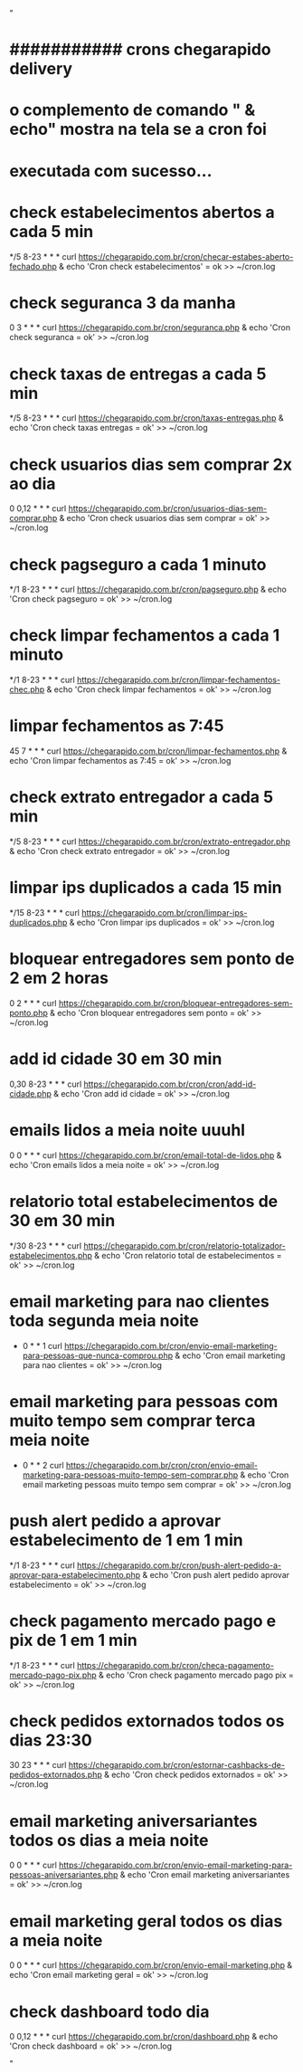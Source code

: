 "

# ####################################################################
# ########### crons chegarapido delivery #############################
# ####################################################################
# o complemento de comando " & echo" mostra na tela se a cron foi
# executada com sucesso...


# check estabelecimentos abertos a cada 5 min
*/5 8-23 * * * curl https://chegarapido.com.br/cron/checar-estabes-aberto-fechado.php & echo 'Cron check estabelecimentos' = ok >> ~/cron.log

# check seguranca 3 da manha
0 3  * * * curl https://chegarapido.com.br/cron/seguranca.php & echo 'Cron check seguranca = ok' >> ~/cron.log

# check taxas de entregas a cada 5 min
*/5 8-23 * * * curl https://chegarapido.com.br/cron/taxas-entregas.php & echo 'Cron check taxas entregas = ok' >> ~/cron.log

# check usuarios dias sem comprar 2x ao dia
0 0,12 * * * curl https://chegarapido.com.br/cron/usuarios-dias-sem-comprar.php & echo 'Cron check usuarios dias sem comprar = ok' >> ~/cron.log

# check pagseguro a cada 1 minuto
*/1 8-23 * * * curl https://chegarapido.com.br/cron/pagseguro.php & echo 'Cron check pagseguro = ok' >> ~/cron.log

# check limpar fechamentos a cada 1 minuto
*/1 8-23 * * * curl https://chegarapido.com.br/cron/limpar-fechamentos-chec.php & echo 'Cron check limpar fechamentos = ok' >> ~/cron.log

# limpar fechamentos as 7:45
45 7 * * * curl https://chegarapido.com.br/cron/limpar-fechamentos.php & echo 'Cron limpar fechamentos as 7:45 = ok' >> ~/cron.log

# check extrato entregador a cada 5 min
*/5 8-23 * * * curl https://chegarapido.com.br/cron/extrato-entregador.php & echo 'Cron check extrato entregador = ok' >> ~/cron.log

# limpar ips duplicados a cada 15 min
*/15 8-23 * * * curl https://chegarapido.com.br/cron/limpar-ips-duplicados.php & echo 'Cron limpar ips duplicados = ok' >> ~/cron.log

# bloquear entregadores sem  ponto de 2 em 2 horas
0 2 * * * curl https://chegarapido.com.br/cron/bloquear-entregadores-sem-ponto.php & echo 'Cron bloquear entregadores sem ponto = ok' >> ~/cron.log

# add id cidade 30 em 30 min
0,30 8-23 * * * curl https://chegarapido.com.br/cron/cron/add-id-cidade.php & echo 'Cron add id cidade = ok' >> ~/cron.log

# emails lidos a meia noite uuuhl
0 0 * * * curl https://chegarapido.com.br/cron/email-total-de-lidos.php & echo 'Cron emails lidos a meia noite = ok' >> ~/cron.log

# relatorio total estabelecimentos de 30 em 30 min
*/30 8-23 * * *  curl https://chegarapido.com.br/cron/relatorio-totalizador-estabelecimentos.php & echo 'Cron relatorio total de estabelecimentos = ok' >> ~/cron.log

# email marketing para nao clientes toda segunda meia noite
* 0 * * 1 curl https://chegarapido.com.br/cron/envio-email-marketing-para-pessoas-que-nunca-comprou.php & echo 'Cron email marketing para nao clientes = ok' >> ~/cron.log

# email marketing para pessoas com muito tempo sem comprar terca meia noite
* 0 * * 2 curl https://chegarapido.com.br/cron/cron/envio-email-marketing-para-pessoas-muito-tempo-sem-comprar.php & echo 'Cron email marketing pessoas muito tempo sem comprar = ok' >> ~/cron.log

# push alert pedido a aprovar estabelecimento de 1 em 1 min
*/1 8-23 * * * curl https://chegarapido.com.br/cron/push-alert-pedido-a-aprovar-para-estabelecimento.php & echo 'Cron push alert pedido aprovar estabelecimento = ok' >> ~/cron.log

# check pagamento mercado pago e pix de 1 em 1 min
*/1 8-23 * * * curl https://chegarapido.com.br/cron/checa-pagamento-mercado-pago-pix.php & echo 'Cron check pagamento mercado pago pix = ok' >> ~/cron.log

# check pedidos extornados todos os dias 23:30
30 23 * * * curl https://chegarapido.com.br/cron/estornar-cashbacks-de-pedidos-extornados.php & echo 'Cron check pedidos extornados = ok' >> ~/cron.log

# email marketing aniversariantes todos os dias a meia noite
0 0 * * *  curl https://chegarapido.com.br/cron/envio-email-marketing-para-pessoas-aniversariantes.php & echo 'Cron email marketing aniversariantes = ok' >> ~/cron.log

# email marketing geral todos os dias a meia noite
0 0 * * * curl https://chegarapido.com.br/cron/envio-email-marketing.php & echo 'Cron email marketing geral = ok' >> ~/cron.log

# check dashboard todo dia
0 0,12 * * *  curl https://chegarapido.com.br/cron/dashboard.php & echo 'Cron check dashboard = ok' >> ~/cron.log

"